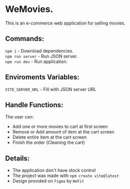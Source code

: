 # WeMovies.
This is an e-commerce web application for selling movies.

## Commands:
`npm i` - Download dependencies. <br>
`npm run server` - Run JSON server. <br>
`npm run dev` - Run application. <br>

## Enviroments Variables:

`VITE_SERVER_URL` - Fill with JSON server URL

## Handle Functions:
The user can:
* Add one or more movies to cart at first screen
* Remove or Add amount of item at the cart screen
* Delete entire item at the cart screen
* Finish the order (Cleaning the cart)

## Details:
* The application don't have stock control
* The project was made with `npm create vite@latest`
* Design provided on `Figma` by `WeFit`

